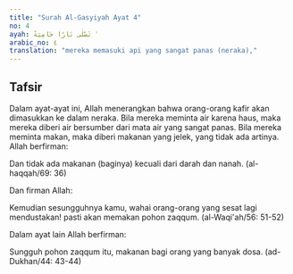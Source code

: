 ```yaml
---
title: "Surah Al-Gasyiyah Ayat 4"
no: 4
ayah: تَصْلٰى نَارًا حَامِيَةً  ۙ
arabic_no: ٤
translation: "mereka memasuki api yang sangat panas (neraka),"
---
```


## Tafsir

Dalam ayat-ayat ini, Allah menerangkan bahwa orang-orang kafir akan dimasukkan ke dalam neraka. Bila mereka meminta air karena haus, maka mereka diberi air bersumber dari mata air yang sangat panas. Bila mereka meminta makan, maka diberi makanan yang jelek, yang tidak ada artinya. Allah berfirman:

Dan tidak ada makanan (baginya) kecuali dari darah dan nanah. (al-haqqah/69: 36)

Dan firman Allah:

Kemudian sesungguhnya kamu, wahai orang-orang yang sesat lagi mendustakan! pasti akan memakan pohon zaqqum. (al-Waqi'ah/56: 51-52)

Dalam ayat lain Allah berfirman:

Sungguh pohon zaqqum itu, makanan bagi orang yang banyak dosa. (ad-Dukhan/44: 43-44)